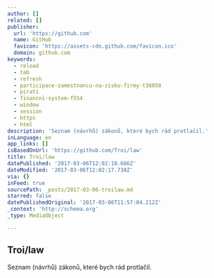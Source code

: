 ```yaml
---
author: []
related: []
publisher:
  url: 'https://github.com'
  name: GitHub
  favicon: 'https://assets-cdn.github.com/favicon.ico'
  domain: github.com
keywords:
  - reload
  - tab
  - refresh
  - participace-zamestnancu-na-zisku-firmy-t36058
  - pirati
  - financni-system-f554
  - window
  - session
  - https
  - html
description: 'Seznam (návrhů) zákonů, které bych rád protlačil.'
inLanguage: en
app_links: []
isBasedOnUrl: 'https://github.com/Troi/law'
title: Troi/law
datePublished: '2017-03-06T12:02:18.666Z'
dateModified: '2017-03-06T12:02:17.738Z'
via: {}
inFeed: true
sourcePath: _posts/2017-03-06-troilaw.md
starred: false
datePublishedOriginal: '2017-03-06T11:57:04.212Z'
_context: 'http://schema.org'
_type: MediaObject

---
```

<article style=""><h1>Troi/law</h1><p>Seznam (návrhů) zákonů, které bych rád protlačil.</p></article>
